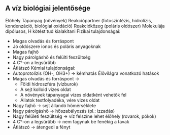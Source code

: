 ## A víz biológiai jelentősége
Élőhely
Tápanyag (növények)
Reakciópartner (fotoszintézis, hidrolízis, kondenzáció, biológiai oxidáció)
Reakcióközeg (poláris oldószer)
Molekulája dipólusos, H kötést tud kialakítani
Fizikai tulajdonságai:
- Magas olvadás és forráspont
- Jó oldószere ionos és poláris anyagoknak
- Magas fajhő
- Nagy párolgáshő és felülti feszültség
- 4 C°-on a legsűrűbb
- Átlátszó
Kémiai tulajdonságai:
- Autoprotolízis (OH-, OH3+) → kémhatás
Élővilágra vonatkozó hatások
- Magas olvadás és forráspont → 
	- Földi hidroszféra (vízburok)
	- A sejt kolloid vizes oldat
	- A növények tápanyagai vizes oldatként vehetők fel
	- Állatok testfolyadéka, vére vizes oldat
- Nagy fajhő → sejt állandó hőmérséklete
- Nagy párolgáshő → hőszabályozás (pl.: izzadás)
- Nagy felületi feszültség → víz felszíne lehet élőhely (rovarok, pókok)
- 4 C°-on a legsűrűbb → nem fagynak be fenékig a tavak
- Átlátszó → átengedi a fényt